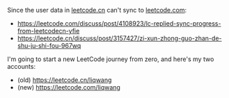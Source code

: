 Since the user data in [leetcode.cn](https://leetcode.cn) can't sync to [leetcode.com](https://leetcode.com):
- https://leetcode.com/discuss/post/4108923/lc-replied-sync-progress-from-leetcodecn-yfie
- https://leetcode.cn/discuss/post/3157427/zi-xun-zhong-guo-zhan-de-shu-ju-shi-fou-967wq

I'm going to start a new LeetCode journey from zero, and here's my two accounts:
- (old) https://leetcode.cn/liqwang
- (new) https://leetcode.com/liqwang
